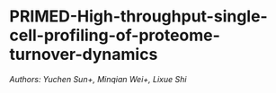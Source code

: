 # PRIMED-High-throughput-single-cell-profiling-of-proteome-turnover-dynamics
*Authors: Yuchen Sun+, Minqian Wei+, Lixue Shi*
